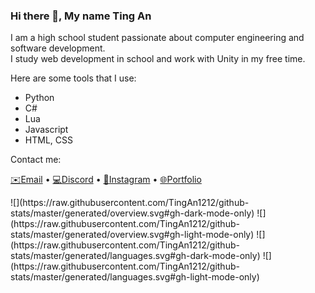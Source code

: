 ### Hi there 👋, My name Ting An
<p>
I am a high school student passionate about computer engineering and software development.<br>
I study web development in school and work with Unity in my free time.
</p>
Here are some tools that I use:
<ul>
  <li>Python</li>
  <li>C#</li>
  <li>Lua</li>
  <li>Javascript</li>
  <li>HTML, CSS</li>
</ul> 
<p>Contact me: </p>
<p><a href="mailto:wang_ting_an@students.edu.sg">✉️Email</a> • <a href="https://discordapp.com/users/nAgniT#3261">💻Discord</a> • <a href="https://www.instagram.com/na_gnit/">📱Instagram</a> • <a href="https://tingan1212.github.io">🌐Portfolio</a></p>
![](https://raw.githubusercontent.com/TingAn1212/github-stats/master/generated/overview.svg#gh-dark-mode-only)
![](https://raw.githubusercontent.com/TingAn1212/github-stats/master/generated/overview.svg#gh-light-mode-only)
![](https://raw.githubusercontent.com/TingAn1212/github-stats/master/generated/languages.svg#gh-dark-mode-only)
![](https://raw.githubusercontent.com/TingAn1212/github-stats/master/generated/languages.svg#gh-light-mode-only)
<!--
**TingAn1212/TingAn1212** is a ✨ _special_ ✨ repository because its `README.md` (this file) appears on your GitHub profile.

Here are some ideas to get you started:

- 🔭 I’m currently working on ...
- 🌱 I’m currently learning ...
- 👯 I’m looking to collaborate on ...
- 🤔 I’m looking for help with ...
- 💬 Ask me about ...
- 📫 How to reach me: ...
- 😄 Pronouns: ...
- ⚡ Fun fact: ...
-->


